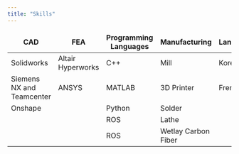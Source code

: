 ```yaml
---
title: "Skills"
---
```


<style>
table {
    border-collapse: collapse;
}
table, th, td {
   border: none;
}
blockquote {
    border-left: none;
    padding-left: 10px;
}
</style>

| CAD                             | FEA               | Programming Languages | Manufacturing            | Languages |
| ---                             | ---               | ---                   | ---                      | ---       |        
| Solidworks                      | Altair Hyperworks | C++                   | Mill                     | Korean    |
| Siemens NX and Teamcenter       | ANSYS             | MATLAB                | 3D Printer               | French    |   
| Onshape                         |                   | Python                | Solder                   |           |
|                                 |                   | ROS                   | Lathe                    |           |
|                                 |                   | ROS                   | Wetlay Carbon Fiber      |           |
